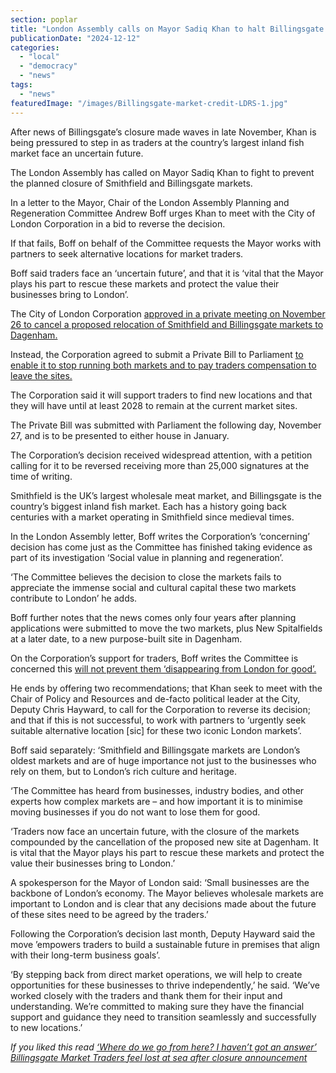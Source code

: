 ```yaml
---
section: poplar
title: "London Assembly calls on Mayor Sadiq Khan to halt Billingsgate closure"
publicationDate: "2024-12-12"
categories: 
  - "local"
  - "democracy"
  - "news"
tags: 
  - "news"
featuredImage: "/images/Billingsgate-market-credit-LDRS-1.jpg"
---
```


After news of Billingsgate’s closure made waves in late November, Khan is being pressured to step in as traders at the country’s largest inland fish market face an uncertain future.

The London Assembly has called on Mayor Sadiq Khan to fight to prevent the planned closure of Smithfield and Billingsgate markets.

In a letter to the Mayor, Chair of the London Assembly Planning and Regeneration Committee Andrew Boff urges Khan to meet with the City of London Corporation in a bid to reverse the decision.

If that fails, Boff on behalf of the Committee requests the Mayor works with partners to seek alternative locations for market traders.

Boff said traders face an ‘uncertain future’, and that it is ‘vital that the Mayor plays his part to rescue these markets and protect the value their businesses bring to London’.

The City of London Corporation [approved in a private meeting on November 26 to cancel a proposed relocation of Smithfield and Billingsgate markets to Dagenham.](https://poplarlondon.co.uk/plan-to-move-billingsgate-fish-market-canary-wharf-to-dagenham-axed/)

Instead, the Corporation agreed to submit a Private Bill to Parliament [to enable it to stop running both markets and to pay traders compensation to leave the sites.](https://poplarlondon.co.uk/billingsgate-fish-market-shutting-down-for-good/)

The Corporation said it will support traders to find new locations and that they will have until at least 2028 to remain at the current market sites.

The Private Bill was submitted with Parliament the following day, November 27, and is to be presented to either house in January.

The Corporation’s decision received widespread attention, with a petition calling for it to be reversed receiving more than 25,000 signatures at the time of writing.

Smithfield is the UK’s largest wholesale meat market, and Billingsgate is the country’s biggest inland fish market. Each has a history going back centuries with a market operating in Smithfield since medieval times.

In the London Assembly letter, Boff writes the Corporation’s ‘concerning’ decision has come just as the Committee has finished taking evidence as part of its investigation ‘Social value in planning and regeneration’.

‘The Committee believes the decision to close the markets fails to appreciate the immense social and cultural capital these two markets contribute to London’ he adds.

Boff further notes that the news comes only four years after planning applications were submitted to move the two markets, plus New Spitalfields at a later date, to a new purpose-built site in Dagenham.

On the Corporation’s support for traders, Boff writes the Committee is concerned this [will not prevent them ‘disappearing from London for good’.](https://poplarlondon.co.uk/billingsgate-market-traders-feel-lost-after-closure-announcement/)

He ends by offering two recommendations; that Khan seek to meet with the Chair of Policy and Resources and de-facto political leader at the City, Deputy Chris Hayward, to call for the Corporation to reverse its decision; and that if this is not successful, to work with partners to ‘urgently seek suitable alternative location \[sic\] for these two iconic London markets’.

Boff said separately: ‘Smithfield and Billingsgate markets are London’s oldest markets and are of huge importance not just to the businesses who rely on them, but to London’s rich culture and heritage.

‘The Committee has heard from businesses, industry bodies, and other experts how complex markets are – and how important it is to minimise moving businesses if you do not want to lose them for good.

‘Traders now face an uncertain future, with the closure of the markets compounded by the cancellation of the proposed new site at Dagenham. It is vital that the Mayor plays his part to rescue these markets and protect the value their businesses bring to London.’

A spokesperson for the Mayor of London said: ‘Small businesses are the backbone of London’s economy. The Mayor believes wholesale markets are important to London and is clear that any decisions made about the future of these sites need to be agreed by the traders.’

Following the Corporation’s decision last month, Deputy Hayward said the move ’empowers traders to build a sustainable future in premises that align with their long-term business goals’.

‘By stepping back from direct market operations, we will help to create opportunities for these businesses to thrive independently,’ he said. ‘We’ve worked closely with the traders and thank them for their input and understanding. We’re committed to making sure they have the financial support and guidance they need to transition seamlessly and successfully to new locations.’

_If you liked this read_ [_‘Where do we go from here? I haven’t got an answer’ Billingsgate Market Traders feel lost at sea after closure announcement_](https://poplarlondon.co.uk/billingsgate-market-traders-feel-lost-after-closure-announcement/)
